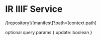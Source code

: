 # IR IIIF Service

/[repository]/[manifest]?path=[context path]

optional query params { update: boolean }

